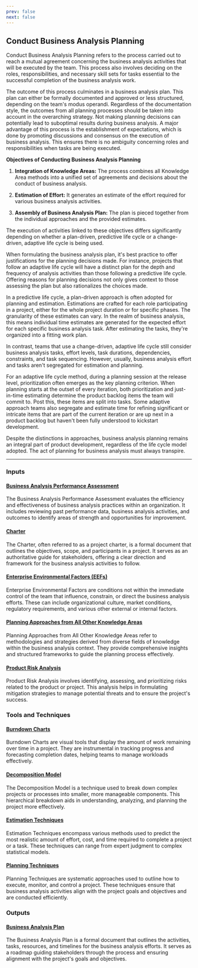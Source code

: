 ```yaml
---
prev: false
next: false
---
```


## Conduct Business Analysis Planning

Conduct Business Analysis Planning refers to the process carried out to reach a mutual agreement concerning the business analysis activities that will be executed by the team. This process also involves deciding on the roles, responsibilities, and necessary skill sets for tasks essential to the successful completion of the business analysis work.

The outcome of this process culminates in a business analysis plan. This plan can either be formally documented and approved or less structured, depending on the team's modus operandi. Regardless of the documentation style, the outcomes from all planning processes should be taken into account in the overarching strategy. Not making planning decisions can potentially lead to suboptimal results during business analysis. A major advantage of this process is the establishment of expectations, which is done by promoting discussions and consensus on the execution of business analysis. This ensures there is no ambiguity concerning roles and responsibilities when tasks are being executed.

**Objectives of Conducting Business Analysis Planning**

1. **Integration of Knowledge Areas:** The process combines all Knowledge Area methods into a unified set of agreements and decisions about the conduct of business analysis.

2. **Estimation of Effort:** It generates an estimate of the effort required for various business analysis activities.

3. **Assembly of Business Analysis Plan:** The plan is pieced together from the individual approaches and the provided estimates.

The execution of activities linked to these objectives differs significantly depending on whether a plan-driven, predictive life cycle or a change-driven, adaptive life cycle is being used.

When formulating the business analysis plan, it's best practice to offer justifications for the planning decisions made. For instance, projects that follow an adaptive life cycle will have a distinct plan for the depth and frequency of analysis activities than those following a predictive life cycle. Offering reasons for planning decisions not only gives context to those assessing the plan but also rationalizes the choices made.

In a predictive life cycle, a plan-driven approach is often adopted for planning and estimation. Estimations are crafted for each role participating in a project, either for the whole project duration or for specific phases. The granularity of these estimates can vary. In the realm of business analysis, this means individual time estimates are generated for the expected effort for each specific business analysis task. After estimating the tasks, they're organized into a fitting work plan.

In contrast, teams that use a change-driven, adaptive life cycle still consider business analysis tasks, effort levels, task durations, dependencies, constraints, and task sequencing. However, usually, business analysis effort and tasks aren't segregated for estimation and planning.

For an adaptive life cycle method, during a planning session at the release level, prioritization often emerges as the key planning criterion. When planning starts at the outset of every iteration, both prioritization and just-in-time estimating determine the product backlog items the team will commit to. Post this, these items are split into tasks. Some adaptive approach teams also segregate and estimate time for refining significant or intricate items that are part of the current iteration or are up next in a product backlog but haven't been fully understood to kickstart development.

Despite the distinctions in approaches, business analysis planning remains an integral part of product development, regardless of the life cycle model adopted. The act of planning for business analysis must always transpire.

---

### Inputs

#### [Business Analysis Performance Assessment](/content/gist/business-analysis/inputs-outputs/assessment-of-business-value.md)

The Business Analysis Performance Assessment evaluates the efficiency and effectiveness of business analysis practices within an organization. It includes reviewing past performance data, business analysis activities, and outcomes to identify areas of strength and opportunities for improvement.

#### [Charter](/content/gist/business-analysis/inputs-outputs/elicitation-results-unconfirmed-confirmed.md)

The Charter, often referred to as a project charter, is a formal document that outlines the objectives, scope, and participants in a project. It serves as an authoritative guide for stakeholders, offering a clear direction and framework for the business analysis activities to follow.

#### [Enterprise Environmental Factors (EEFs)](/content/gist/business-analysis/inputs-outputs/assessment-of-business-value.md)

Enterprise Environmental Factors are conditions not within the immediate control of the team that influence, constrain, or direct the business analysis efforts. These can include organizational culture, market conditions, regulatory requirements, and various other external or internal factors.

#### [Planning Approaches from All Other Knowledge Areas](/content/gist/business-analysis/inputs-outputs/elicitation-results-unconfirmed-confirmed.md)

Planning Approaches from All Other Knowledge Areas refer to methodologies and strategies derived from diverse fields of knowledge within the business analysis context. They provide comprehensive insights and structured frameworks to guide the planning process effectively.

#### [Product Risk Analysis](/content/gist/business-analysis/inputs-outputs/assessment-of-business-value.md)

Product Risk Analysis involves identifying, assessing, and prioritizing risks related to the product or project. This analysis helps in formulating mitigation strategies to manage potential threats and to ensure the project's success.

### Tools and Techniques

#### [Burndown Charts](/content/gist/business-analysis/tools-techniques/benchmarking.md)

Burndown Charts are visual tools that display the amount of work remaining over time in a project. They are instrumental in tracking progress and forecasting completion dates, helping teams to manage workloads effectively.

#### [Decomposition Model](/content/gist/business-analysis/tools-techniques/benchmarking.md)

The Decomposition Model is a technique used to break down complex projects or processes into smaller, more manageable components. This hierarchical breakdown aids in understanding, analyzing, and planning the project more effectively.

#### [Estimation Techniques](/content/gist/business-analysis/tools-techniques/benchmarking.md)

Estimation Techniques encompass various methods used to predict the most realistic amount of effort, cost, and time required to complete a project or a task. These techniques can range from expert judgment to complex statistical models.

#### [Planning Techniques](/content/gist/business-analysis/tools-techniques/benchmarking.md)

Planning Techniques are systematic approaches used to outline how to execute, monitor, and control a project. These techniques ensure that business analysis activities align with the project goals and objectives and are conducted efficiently.

### Outputs

#### [Business Analysis Plan](/content/gist/business-analysis/inputs-outputs/elicitation-results-unconfirmed-confirmed.md)

The Business Analysis Plan is a formal document that outlines the activities, tasks, resources, and timelines for the business analysis efforts. It serves as a roadmap guiding stakeholders through the process and ensuring alignment with the project's goals and objectives.
